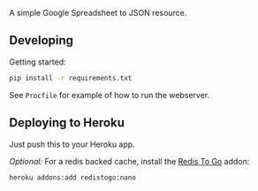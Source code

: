 A simple Google Spreadsheet to JSON resource.

## Developing

Getting started:

```bash
pip install -r requirements.txt
```

See `Procfile` for example of how to run the webserver.

## Deploying to Heroku

Just push this to your Heroku app.

*Optional:* For a redis backed cache, install the [Redis To Go] addon:

```bash
heroku addons:add redistogo:nano
```

  [Redis To Go]: https://addons.heroku.com/redistogo
